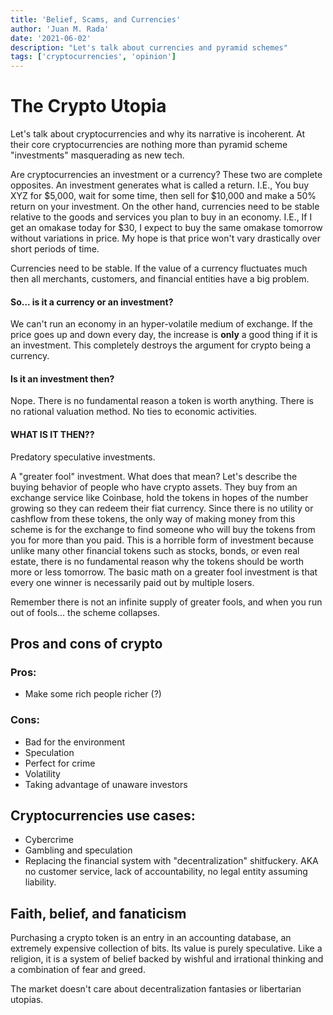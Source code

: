 ```yaml
---
title: 'Belief, Scams, and Currencies'
author: 'Juan M. Rada'
date: '2021-06-02'
description: "Let's talk about currencies and pyramid schemes"
tags: ['cryptocurrencies', 'opinion']
---
```


# The Crypto Utopia

Let's talk about cryptocurrencies and why its narrative is incoherent. At their core cryptocurrencies are nothing more than pyramid scheme "investments" masquerading as new tech.

Are cryptocurrencies an investment or a currency? These two are complete opposites.
An investment generates what is called a return. I.E., You buy XYZ for $5,000, wait for some time, then sell for $10,000 and make a 50% return on your investment.
On the other hand, currencies need to be stable relative to the goods and services you plan to buy in an economy. I.E., If I get an omakase today for $30, I expect to buy the same omakase tomorrow without variations in price. My hope is that price won't vary drastically over short periods of time.

Currencies need to be stable. If the value of a currency fluctuates much then all merchants, customers, and financial entities have a big problem.

#### So... is it a currency or an investment?

We can't run an economy in an hyper-volatile medium of exchange. If the price goes up and down every day, the increase is **only** a good thing if it is an investment. This completely destroys the argument for crypto being a currency.

#### Is it an investment then?

Nope. There is no fundamental reason a token is worth anything. There is no rational valuation method. No ties to economic activities.

#### WHAT IS IT THEN??

Predatory speculative investments.

A "greater fool" investment. What does that mean?
Let's describe the buying behavior of people who have crypto assets. They buy from an exchange service like Coinbase, hold the tokens in hopes of the number growing so they can redeem their fiat currency. Since there is no utility or cashflow from these tokens, the only way of making money from this scheme is for the exchange to find someone who will buy the tokens from you for more than you paid. This is a horrible form of investment because unlike many other financial tokens such as stocks, bonds, or even real estate, there is no fundamental reason why the tokens should be worth more or less tomorrow.
The basic math on a greater fool investment is that every one winner is necessarily paid out by multiple losers.

Remember there is not an infinite supply of greater fools, and when you run out of fools... the scheme collapses.

## Pros and cons of crypto

### Pros:

-   Make some rich people richer (?)

### Cons:

-   Bad for the environment
-   Speculation
-   Perfect for crime
-   Volatility
-   Taking advantage of unaware investors

## Cryptocurrencies use cases:

-   Cybercrime
-   Gambling and speculation
-   Replacing the financial system with "decentralization" shitfuckery. AKA no customer service, lack of accountability, no legal entity assuming liability.

## Faith, belief, and fanaticism

Purchasing a crypto token is an entry in an accounting database, an extremely expensive collection of bits. Its value is purely speculative. Like a religion, it is a system of belief backed by wishful and irrational thinking and a combination of fear and greed.

The market doesn't care about decentralization fantasies or libertarian utopias.
